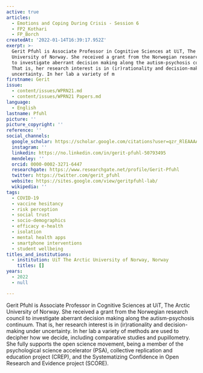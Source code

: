 ```yaml
---
active: true
articles:
  - Emotions and Coping During Crisis - Session 6
  - FP2_Kothari
  - FP_Borch
createdAt: '2022-01-14T16:39:17.952Z'
exerpt: >-
  Gerit Pfuhl is Associate Professor in Cognitive Sciences at UiT, The Arctic
  University of Norway. She received a grant from the Norwegian research council
  to investigate aberrant decision making along the autism-psychosis continuum.
  That is, her research interest is in (ir)rationality and decision-making under
  uncertainty. In her lab a variety of m
firstname: Gerit
issue:
  - content/issues/WPRN21.md
  - content/issues/WPRN21 Papers.md
language:
  - English
lastname: Pfuhl
picture: ''
picture_copyright: ''
reference: ''
social_channels:
  google_scholar: https://scholar.google.com/citations?user=qzr_RlEAAAAJ&hl=en
  instagram: ''
  linkedin: https://no.linkedin.com/in/gerit-pfuhl-50793495
  mendeley: ''
  orcid: 0000-0002-3271-6447
  researchgate: https://www.researchgate.net/profile/Gerit-Pfuhl
  twitter: https://twitter.com/gerit_pfuhl
  website: https://sites.google.com/view/geritpfuhl-lab/
  wikipedia: ''
tags:
  - COVID-19
  - vaccine hesitancy
  - risk perception
  - social trust
  - socio-demographics
  - efficacy e-health
  - isolation
  - mental health apps
  - smartphone interventions
  - student wellbeing
titles_and_institutions:
  - institution: UiT The Arctic University of Norway, Norway
    titles: []
years:
  - 2022
  - null

---
```

Gerit Pfuhl is Associate Professor in Cognitive Sciences at UiT, The Arctic University of Norway. She received a grant from the Norwegian research council to investigate aberrant decision making along the autism-psychosis continuum. That is, her research interest is in (ir)rationality and decision-making under uncertainty. In her lab a variety of methods are used to decipher how we decide, including comparative studies and pupillometry. She fully supports the open science movement, being a member of the psychological science accelerator (PSA), collective replication and education project (CREP), and the Systematizing Confidence in Open Research and Evidence project (SCORE).
